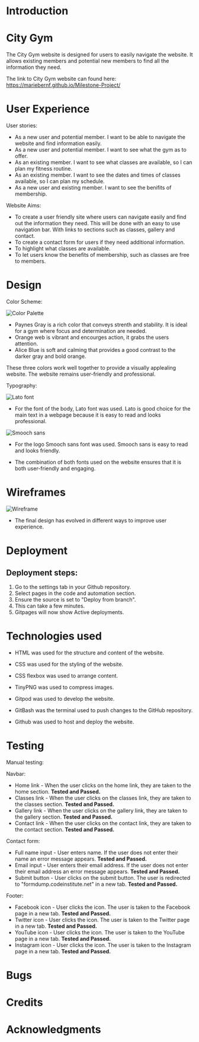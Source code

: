 # Introduction

# City Gym

The City Gym website is designed for users to easily navigate the website. It allows existing members and potential new members to find all the information they need.
  
The link to City Gym website can found here: https://mariebernf.github.io/Milestone-Project/

# User Experience
User stories:
* As a new user and potential member. I want to be able to navigate the website and find information easily.
* As a new user and potential member. I want to see what the gym as to offer.
* As an existing member. I want to see what classes are available, so I can plan my fitness routine.
* As an existing member. I want to see the dates and times of classes available, so I can plan my schedule.
* As a new user and existing member. I want to see the benifits of membership.

Website Aims:
* To create a user friendly site where users can navigate easily and find out the information they need. This will be done with an easy to use navigation bar. With links to sections such as classes, gallery and contact.
* To create a contact form for users if they need additional information.
* To highlight what classes are available.
* To let users know the benefits of membership, such as classes are free to members.


# Design
Color Scheme:

![Color Palette](assets/css/Documentation/PROJECT-1.png)

* Paynes Gray is a rich color that conveys strenth and stability. It is ideal for a gym where focus and determination are needed. 
* Orange web is vibrant and encourges action, it grabs the users attention.
* Alice Blue is soft and calming that provides a good contrast to the darker gray and bold orange.
  
These three colors work well together to provide a visually applealing website. The website remains user-friendly and professional.

Typography:

![Lato font](assets/css/Documentation/latofont.jpg)

* For the font of the body, Lato font was used. Lato is good choice for the main text in a webpage because it is easy to read and looks professional.

![Smooch sans](assets/css/Documentation/smoochsans.jpg)

* For the logo Smooch sans font was used. Smooch sans is easy to read and looks friendly.
  
* The combination of both fonts used on the website ensures that it is both user-friendly and engaging. 

  






# Wireframes

![Wireframe](assets/css/Documentation/wireframe.png)

* The final design has evolved in different ways to improve user experience.
  
# Deployment
## Deployment steps: 
1. Go to the settings tab in your Github repository.
2. Select pages in the code and automation section.
3. Ensure the source is set to "Deploy from branch".
4. This can take a few minutes.
5. Gitpages will now show Active deployments.


# Technologies used

* HTML was used for the structure and content of the website.

* CSS was used for the styling of the website.

* CSS flexbox was used to arrange content.

* TinyPNG was used to compress images.

* Gitpod was used to develop the website.

* GitBash was the terminal used to push changes to the GitHub repository.

* Github was used to host and deploy the website.



# Testing

Manual testing:

Navbar:
* Home link - When the user clicks on the home link, they are taken to the home section. **Tested and Passed.**
* Classes link - When the user clicks on the classes link, they are taken to the classes section. **Tested and Passed.**
* Gallery link - When the user clicks on the gallery link, they are taken to the gallery section. **Tested and Passed.**
* Contact link - When the user clicks on the contact link, they are taken to the contact section. **Tested and Passed.**

Contact form:
* Full name input - User enters name. If the user does not enter their name an error message appears. **Tested and Passed.**
* Email input - User enters their email address. If the user does not enter their email address an error message appears. **Tested and Passed.**
* Submit button - User clicks on the submit button. The user is redirected to "formdump.codeinstitute.net" in a new tab. **Tested and Passed.**

Footer:
* Facebook icon - User clicks the icon. The user is taken to the Facebook page in a new tab. **Tested and Passed.**
* Twitter icon - User clicks the icon. The user is taken to the Twitter page in a new tab. **Tested and Passed.**
* YouTube icon - User clicks the icon. The user is taken to the YouTube page in a new tab. **Tested and Passed.**
* Instagram icon - User clicks the icon. The user is taken to the Instagram page in a new tab. **Tested and Passed.**



# Bugs

# Credits

# Acknowledgments


